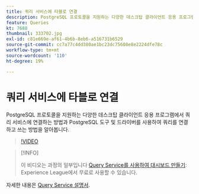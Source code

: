 ```yaml
---
title: 쿼리 서비스에 타블로 연결
description: PostgreSQL 프로토콜을 지원하는 다양한 데스크탑 클라이언트 응용 프로그램에서 쿼리 서비스에 연결하는 방법과 PostgreSQL 도구 및 드라이버를 사용하여 쿼리를 연결하고 쓰는 방법을 알아봅니다.
feature: Queries
kt: 7688
thumbnail: 333702.jpg
exl-id: c81e669e-af61-4b6b-8eb6-a516731b6529
source-git-commit: cc7a77c4dd380ae1bc23dc75608e8e2224dfe78c
workflow-type: tm+mt
source-wordcount: '110'
ht-degree: 19%

---
```


# 쿼리 서비스에 타블로 연결

PostgreSQL 프로토콜을 지원하는 다양한 데스크탑 클라이언트 응용 프로그램에서 쿼리 서비스에 연결하는 방법과 PostgreSQL 도구 및 드라이버를 사용하여 쿼리를 연결하고 쓰는 방법을 알아봅니다.

>[!VIDEO](https://video.tv.adobe.com/v/333702?quality=12&learn=on)

>[!INFO]
>
> 이 비디오는 과정의 일부입니다 [Query Service를 사용하여 대시보드 만들기](https://experienceleague.adobe.com/?recommended=ExperiencePlatform-D-1-2021.1.qsvc.dash): Experience League에서 무료로 사용할 수 있습니다.

자세한 내용은 [Query Service 설명서](https://experienceleague.adobe.com/docs/experience-platform/query/home.html?lang=ko).
